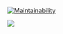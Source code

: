[![Maintainability](https://api.codeclimate.com/v1/badges/5ab0d59ac5291f7632fa/maintainability)](https://codeclimate.com/github/temacxz/frontend-project-lvl1/maintainability)

![](https://github.com/temacxz/frontend-project-lvl1/workflows/CI/badge.svg)

